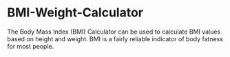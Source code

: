 # BMI-Weight-Calculator
The Body Mass Index (BMI) Calculator can be used to calculate BMI values based on height and weight. BMI is a fairly reliable indicator of body fatness for most people.
